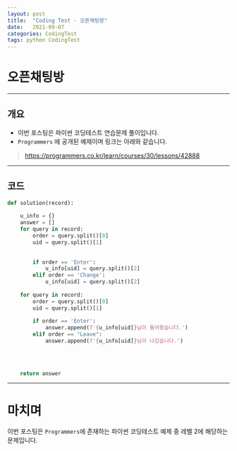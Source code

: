 ```yaml
---
layout: post
title:  "Coding Test - 오픈채팅방"
date:   2021-09-07
categories: CodingTest
tags: python CodingTest
---
```

# 오픈채팅방
---

## 개요

* 이번 포스팅은 파이썬 코딩테스트 연습문제 풀이입니다.
* `Programmers` 에 공개된 예제이며 링크는 아래와 같습니다.

> <https://programmers.co.kr/learn/courses/30/lessons/42888>
    
---
    
## 코드

```python
def solution(record):
    
    u_info = {}
    answer = []
    for query in record:
        order = query.split()[0]
        uid = query.split()[1]
        
        
        if order == 'Enter':
            u_info[uid] = query.split()[2]
        elif order == 'Change':
            u_info[uid] = query.split()[2]
            
    for query in record:
        order = query.split()[0]
        uid = query.split()[1]
        
        if order == 'Enter':
            answer.append(f'{u_info[uid]}님이 들어왔습니다.')
        elif order == "Leave":
            answer.append(f'{u_info[uid]}님이 나갔습니다.')
        
    

    
    return answer
```
---
# 마치며
이번 포스팅은 `Programmers`에 존재하는 파이썬 코딩테스트 예제 중 레벨 2에 해당하는 문제입니다. 
